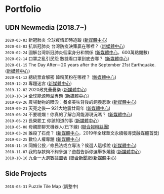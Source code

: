 # Portfolio

## UDN Newmedia (2018.7~)

>
`2020-03-03` 新冠肺炎 全球疫情即時追蹤 ([新媒體中心](https://udn.com/newmedia/2020/covid-19/))  
`2020-03-03` 抗新冠肺炎 台灣防疫決策贏在哪裡？ ([新媒體中心](https://udn.com/newmedia/2020/covid-19-timeline/))  
`2020-02-24` 圖解台灣新冠肺炎個案身分和關係 ([新媒體中心](https://udn.com/newmedia/2020/covid-19-taiwan/)，600萬點閱數)  
`2020-02-14` 口罩之亂引民怨 數據看口罩到底去哪？ ([新媒體中心](https://udn.com/newmedia/2020/nCoVmaskchaos/))  
`2020-01-15` The Day After－20 years after the September 21st Earthquake. ([新媒體中心](https://udn.com/newmedia/921/en/))  
`2020-01-12` 總統票倉解密 韓粉英粉在哪裡？ ([新媒體中心](https://udn.com/newmedia/election2020/vote/))  
`2019-12-23` 專題迷宮 ([新媒體中心](https://udn.com/newmedia/2019/stories_review/))  
`2019-12-02` 2020政見疊疊樂 ([新媒體中心](https://udn.com/newmedia/2019/votegame/))  
`2019-10-14` 全球能源轉型專題 ([新媒體中心](https://udn.com/newmedia/2019/global_energy_transition/))  
`2019-09-26` 農場動物的眼淚：餐桌美味背後的飼養悲歌 ([新媒體中心](https://udn.com/newmedia/2019/animal_welfare/))  
`2019-09-21` 天亮之後— 921大地震廿周年 ([新媒體中心](https://udn.com/newmedia/921/))  
`2019-06-24` 不要唬爛！你真的了解台灣能源現況嗎？ ([新媒體中心](https://udn.com/upf/newmedia/2019_data/energy/))  
`2019-06-21` 長榮罷工 你該知道的事 ([新媒體中心](https://udn.com/upf/newmedia/2019_data/EVA_strike/))  
`2019-05-08` 母親節聊天機器人(已下線) ([聯合報粉絲團](https://www.facebook.com/udnplus/))  
`2019-03-28` 誰殺了石虎？ ([新媒體中心](https://udn.com/upf/newmedia/2019_data/leopardcat/)，2019年全球華文永續報導獎融媒體首獎)  
`2019-03-25` 數位人權專題 ([新媒體中心](https://udn.com/upf/newmedia/2019_data/digital_privacy/))  
`2018-11-19` 同婚公投／修民法或立專法？候選人這樣說 ([新媒體中心](https://udn.com/upf/newmedia/2018_data/same_sex_marriage_referendum/))  
`2018-11-07` 我的存款夠不夠參選？遊戲告訴你選舉多燒錢 ([新媒體中心](https://udn.com/upf/newmedia/2018_data/2018election/game1/))  
`2018-10-16` 九合一大選數據圖表 ([聯合新聞網](https://udn.com/vote2018/graphics)/[新媒體中心](https://udn.com/upf/newmedia/2018_data/2018election/index.html))  

## Side Projects

>
`2018-03-31` Puzzle Tile Map (調整中)  
